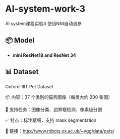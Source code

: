 # AI-system-work-3

AI system课程实验3 使用NNI自动调参

## 📦 Model

 - **mini ResNet18 and ResNet 34**

## 📊 Dataset

Oxford-IIIT Pet Dataset

📦 内容：37 个类别的猫狗图像（每类大约 200 张图）

🧠 支持任务：图像分类、边界框检测、像素级分割

✅ 特点：标注精细，支持 mask segmentation

📎 链接：http://www.robots.ox.ac.uk/~vgg/data/pets/


